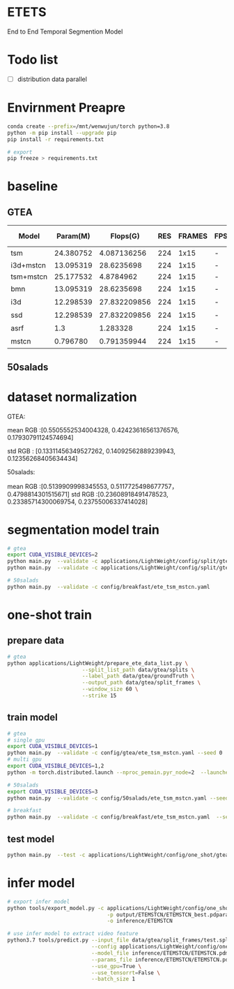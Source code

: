 # ETETS
End to End Temporal Segmention Model

# Todo list
- [ ] distribution data parallel

# Envirnment Preapre
```bash
conda create --prefix=/mnt/wenwujun/torch python=3.8
python -m pip install --upgrade pip
pip install -r requirements.txt

# export
pip freeze > requirements.txt
```

# baseline

## GTEA

| Model |   Param(M) | Flops(G) |   RES   |   FRAMES |  FPS |   AUC |   F1@0.5  |   mAP@0.5 |   Top1 Acc    |   pre-train  |    fine-tune   |   split-train |
| ----- |   -----   |   -----   |   -----   |   -----   |   -----   |   -----   |   ----- |   ----- |   ----- |   ----- |   ----- |   ----- |
| tsm |   24.380752 | 4.087136256 |   224   |   1x15  |  -   |   -  |   -  |   - |   98.86%  |  是  |   gtea    |
| i3d+mstcn |   13.095319 | 28.6235698 |   224   |   1x15  |  -   |   82.92%  |   74.6%  |   64.45% |   -  |  -  | -   |    yes   |
| tsm+mstcn |   25.177532 | 4.8784962 |   224   |   1x15  |  -   |   83.78%  |   91.99%  |   80.93% |   98.86%  |  ImageNet1000  |   gtea    |  yes |
| bmn |   13.095319 | 28.6235698 |   224   |   1x15  |  -   |   -  |   74.6%  |   - |   -  |  是  | -   |    -   |
| i3d |   12.298539 | 27.832209856 |   224   |   1x15  |  -   |   -  |   74.6%  |   - |   -  |  是  | -   |    -   |
| ssd |   12.298539 | 27.832209856 |   224   |   1x15  |  -   |   -  |   74.6%  |   - |   -  |  是  | -   |    -   |
| asrf |   1.3 | 1.283328 |   224   |   1x15  |  -   |   -  |   79.8%  |   - |   -  |  是  | -   |    -   |
| mstcn |   0.796780 | 0.791359944 |   224   |   1x15  |  -   |   -  |   79.8%  |   - |   -  |  是  | -   |    -   |

## 50salads

# dataset normalization
GTEA:

mean RGB :[0.5505552534004328, 0.42423616561376576, 0.17930791124574694]

std RGB : [0.13311456349527262, 0.14092562889239943, 0.12356268405634434]

50salads:

mean RGB ∶[0.5139909998345553, 0.5117725498677757，0.4798814301515671]
std RGB :[0.23608918491478523, 0.23385714300069754, 0.23755006337414028]

# segmentation model train
```bash
# gtea
export CUDA_VISIBLE_DEVICES=2
python main.py  --validate -c applications/LightWeight/config/split/gtea/ms_tcn_GTEA.yaml --seed 0
python main.py  --validate -c applications/LightWeight/config/split/gtea/asrf_GTEA.yaml --seed 0

# 50salads
python main.py  --validate -c config/breakfast/ete_tsm_mstcn.yaml
```

# one-shot train

## prepare data
```bash
# gtea
python applications/LightWeight/prepare_ete_data_list.py \
                        --split_list_path data/gtea/splits \
                        --label_path data/gtea/groundTruth \
                        --output_path data/gtea/split_frames \
                        --window_size 60 \
                        --strike 15
```


## train model
```bash
# gtea
# single gpu
export CUDA_VISIBLE_DEVICES=1
python main.py  --validate -c config/gtea/ete_tsm_mstcn.yaml --seed 0
# multi gpu
export CUDA_VISIBLE_DEVICES=1,2
python -m torch.distributed.launch --nproc_pemain.pyr_node=2  --launcher pytorch --validate -c config/gtea/ete_tsm_mstcn.yaml --seed 0

# 50salads
export CUDA_VISIBLE_DEVICES=3
python main.py  --validate -c config/50salads/ete_tsm_mstcn.yaml --seed 0

# breakfast
python main.py  --validate -c config/breakfast/ete_tsm_mstcn.yaml  --seed 0
```
## test model
```bash
python main.py  --test -c applications/LightWeight/config/one_shot/gtea/ete_tsm_mstcn.yaml --weights=./output/ETEMSTCN/ETEMSTCN_best.pdparams
```

# infer model
```bash
# export infer model
python tools/export_model.py -c applications/LightWeight/config/one_shot/gtea/ete_tsm_mstcn.yaml \
                                -p output/ETEMSTCN/ETEMSTCN_best.pdparams \
                                -o inference/ETEMSTCN

# use infer model to extract video feature
python3.7 tools/predict.py --input_file data/gtea/split_frames/test.split1.bundle \
                           --config applications/LightWeight/config/one_shot/gtea/ete_tsm_mstcn.yaml \
                           --model_file inference/ETEMSTCN/ETEMSTCN.pdmodel \
                           --params_file inference/ETEMSTCN/ETEMSTCN.pdiparams \
                           --use_gpu=True \
                           --use_tensorrt=False \
                           --batch_size 1
```